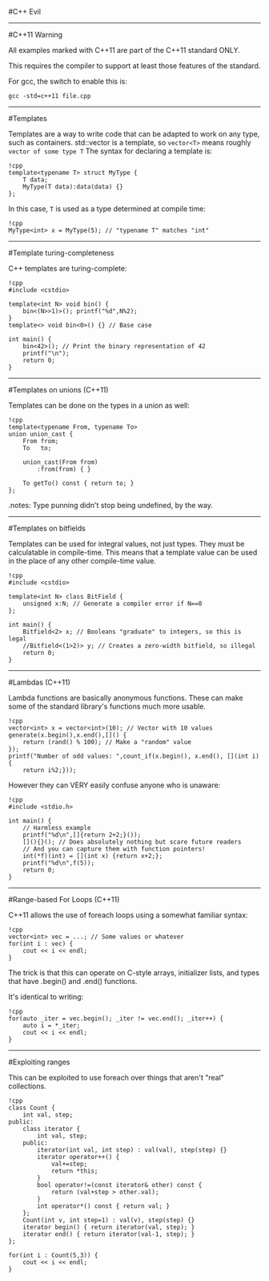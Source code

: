 #C++ Evil

---

#C++11 Warning

All examples marked with C++11 are part of the C++11 standard ONLY.

This requires the compiler to support at least those features of the standard.

For gcc, the switch to enable this is:

    gcc -std=c++11 file.cpp

---

#Templates

Templates are a way to write code that can be adapted to work on any type, such as containers.
std::vector is a template, so `vector<T>` means roughly `vector of some type T`
The syntax for declaring a template is:

    !cpp
    template<typename T> struct MyType {
        T data;
        MyType(T data):data(data) {}
    };

In this case, `T` is used as a type determined at compile time:

    !cpp
    MyType<int> x = MyType(5); // "typename T" matches "int"

---

#Template turing-completeness

C++ templates are turing-complete:

	!cpp
	#include <cstdio>

	template<int N> void bin() {
		bin<(N>>1)>(); printf("%d",N%2);
	}
	template<> void bin<0>() {} // Base case

	int main() {
		bin<42>(); // Print the binary representation of 42
		printf("\n");
		return 0;
	}

---

#Templates on unions (C++11)

Templates can be done on the types in a union as well:

	!cpp
	template<typename From, typename To>
	union union_cast {
		From from;
		To   to;

		union_cast(From from)
		    :from(from) { }

		To getTo() const { return to; }
	};

.notes: Type punning didn't stop being undefined, by the way.

---

#Templates on bitfields

Templates can be used for integral values, not just types.
They must be calculatable in compile-time.
This means that a template value can be used in the place of any other compile-time value.

	!cpp
	#include <cstdio>
	
	template<int N> class BitField {
		unsigned x:N; // Generate a compiler error if N==0
	};
	
	int main() {
		Bitfield<2> x; // Booleans "graduate" to integers, so this is legal
		//Bitfield<(1>2)> y; // Creates a zero-width bitfield, so illegal
		return 0;
	}

---

#Lambdas (C++11)

Lambda functions are basically anonymous functions.
These can make some of the standard library's functions much more usable.

    !cpp
    vector<int> x = vector<int>(10); // Vector with 10 values
    generate(x.begin(),x.end(),[]() {
        return (rand() % 100); // Make a "random" value
    });
    printf("Number of odd values: ",count_if(x.begin(), x.end(), [](int i){
        return i%2;}));

However they can VERY easily confuse anyone who is unaware:

	!cpp
	#include <stdio.h>

	int main() {
		// Harmless example
		printf("%d\n",[]{return 2+2;}());
		[](){}(); // Does absolutely nothing but scare future readers
		// And you can capture them with function pointers!
		int(*f)(int) = [](int x) {return x+2;};
		printf("%d\n",f(5));
		return 0;
	}


---

#Range-based For Loops (C++11)

C++11 allows the use of foreach loops using a somewhat familiar syntax:

    !cpp
    vector<int> vec = ...; // Some values or whatever
    for(int i : vec) {
		cout << i << endl;
	}

The trick is that this can operate on C-style arrays, initializer lists, and types that have .begin() and .end() functions.

It's identical to writing:

    !cpp
    for(auto _iter = vec.begin(); _iter != vec.end(); _iter++) {
    	auto i = *_iter;
        cout << i << endl;
    }

---

#Exploiting ranges

This can be exploited to use foreach over things that aren't "real" collections.

    !cpp
    class Count {
        int val, step;
    public:
        class iterator {
            int val, step;
        public:
            iterator(int val, int step) : val(val), step(step) {}
            iterator operator++() {
                val+=step;
                return *this;
            }
            bool operator!=(const iterator& other) const {
                return (val+step > other.val);
            }
            int operator*() const { return val; }
        };
        Count(int v, int step=1) : val(v), step(step) {}
        iterator begin() { return iterator(val, step); }
        iterator end() { return iterator(val-1, step); }
    };
    
    for(int i : Count(5,3)) {
        cout << i << endl;
    }

